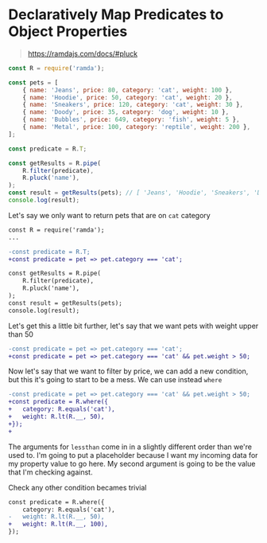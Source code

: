 # Declaratively Map Predicates to Object Properties

> https://ramdajs.com/docs/#pluck

```js
const R = require('ramda');

const pets = [
    { name: 'Jeans', price: 80, category: 'cat', weight: 100 },
    { name: 'Hoodie', price: 50, category: 'cat', weight: 20 },
    { name: 'Sneakers', price: 120, category: 'cat', weight: 30 },
    { name: 'Doody', price: 35, category: 'dog', weight: 10 },
    { name: 'Bubbles', price: 649, category: 'fish', weight: 5 },
    { name: 'Metal', price: 100, category: 'reptile', weight: 200 },
];

const predicate = R.T;

const getResults = R.pipe(
    R.filter(predicate),
    R.pluck('name'),
);
const result = getResults(pets); // [ 'Jeans', 'Hoodie', 'Sneakers', 'Doody', 'Bubbles', 'Metal' ]
console.log(result);

```

Let's say we only want to return pets that are on `cat` category

```diff
const R = require('ramda');
...

-const predicate = R.T;
+const predicate = pet => pet.category === 'cat';

const getResults = R.pipe(
    R.filter(predicate),
    R.pluck('name'),
);
const result = getResults(pets); 
console.log(result);
```

Let's get this a little bit further, let's say that we want pets with weight upper than 50

```diff
-const predicate = pet => pet.category === 'cat';
+const predicate = pet => pet.category === 'cat' && pet.weight > 50;
```

Now let's say that we want to filter by price, we can add a new condition, but this it's going to start to be a mess. We can use instead `where`

```diff
-const predicate = pet => pet.category === 'cat' && pet.weight > 50;
+const predicate = R.where({
+   category: R.equals('cat'),
+   weight: R.lt(R.__, 50),
+});
+
```

The arguments for `lessthan` come in in a slightly different order than we're used to. I'm going to put a placeholder because I want my incoming data for my property value to go here. My second argument is going to be the value that I'm checking against.

Check any other condition becames trivial

```diff
const predicate = R.where({
    category: R.equals('cat'),
-   weight: R.lt(R.__, 50),
+   weight: R.lt(R.__, 100),
});

```
